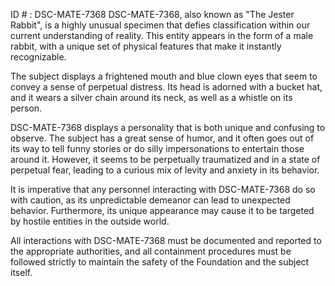ID # : DSC-MATE-7368
DSC-MATE-7368, also known as "The Jester Rabbit", is a highly unusual specimen that defies classification within our current understanding of reality. This entity appears in the form of a male rabbit, with a unique set of physical features that make it instantly recognizable.

The subject displays a frightened mouth and blue clown eyes that seem to convey a sense of perpetual distress. Its head is adorned with a bucket hat, and it wears a silver chain around its neck, as well as a whistle on its person.

DSC-MATE-7368 displays a personality that is both unique and confusing to observe. The subject has a great sense of humor, and it often goes out of its way to tell funny stories or do silly impersonations to entertain those around it. However, it seems to be perpetually traumatized and in a state of perpetual fear, leading to a curious mix of levity and anxiety in its behavior.

It is imperative that any personnel interacting with DSC-MATE-7368 do so with caution, as its unpredictable demeanor can lead to unexpected behavior. Furthermore, its unique appearance may cause it to be targeted by hostile entities in the outside world.

All interactions with DSC-MATE-7368 must be documented and reported to the appropriate authorities, and all containment procedures must be followed strictly to maintain the safety of the Foundation and the subject itself.